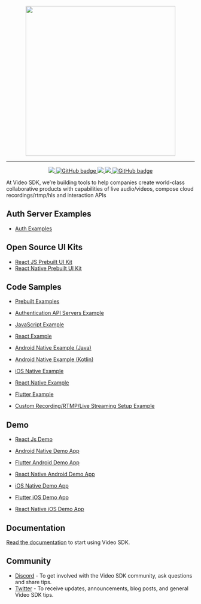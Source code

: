 <p align="center">
<img width="400" src="https://www.linkpicture.com/q/videosdk_Full-Logo_blue.png"/>
</p>

---

<p align="center">
</a>
<a href="https://discord.gg/kgAvyxtTxv">
<img src="https://img.shields.io/discord/734858252939952248?logo=discord&style=for-the-badge" />
</a>
<a href="https://github.com/videosdk-live/videosdk-rtc-react-prebuilt-ui/issues">
<img src="https://img.shields.io/github/issues/videosdk-live/videosdk-rtc-react-prebuilt-ui?label=PRs-welcome&logo=GitHub&style=for-the-badge" alt="GitHub badge"/>
</a>
<a href="https://twitter.com/intent/follow?original_referer=https%3A%2F%2Fpublish.twitter.com%2F&ref_src=twsrc%5Etfw%7Ctwcamp%5Ebuttonembed%7Ctwterm%5Efollow%7Ctwgr%5Evideo_sdk&screen_name=video_sdk">
<img src="https://img.shields.io/twitter/follow/video_sdk?label=Twitter&logo=twitter&style=for-the-badge" />
</a>
<a href="http://youtube.com/videosdk?sub_confirmation=1">
<img src="https://img.shields.io/youtube/channel/subscribers/UCuY7JzXnpp874oa7uQbUwsA?logo=Youtube&style=for-the-badge" />
</a>
<a href="https://github.com/videosdk-live/videosdk.live?tab=stars">
<img src="https://img.shields.io/github/stars/videosdk-live/videosdk.live?label=Stars&logo=GitHub&style=for-the-badge" alt="GitHub badge" />
</a>

At Video SDK, we’re building tools to help companies create world-class collaborative products with capabilities of live audio/videos, compose cloud recordings/rtmp/hls and interaction APIs

## Auth Server Examples
- [Auth Examples](https://github.com/videosdk-live/videosdk-rtc-api-server-examples)

## Open Source UI Kits
- [React JS Prebuilt UI Kit](https://github.com/videosdk-live/videosdk-rtc-react-prebuilt-ui)
- [React Native  Prebuilt UI Kit](https://github.com/videosdk-live/videosdk-rtc-react-native-prebuilt-ui)
## Code Samples
- [Prebuilt Examples](https://github.com/videosdk-live/videosdk-rtc-prebuilt-examples.git)

- [Authentication API Servers Example](https://github.com/videosdk-live/videosdk-rtc-api-server-examples)

- [JavaScript Example](https://github.com/videosdk-live/videosdk-rtc-javascript-sdk-example)

- [React Example](https://github.com/videosdk-live/videosdk-rtc-react-sdk-example)

- [Android Native Example (Java)](https://github.com/videosdk-live/videosdk-rtc-android-java-sdk-example)

- [Android Native Example (Kotlin)](https://github.com/videosdk-live/videosdk-rtc-android-kotlin-sdk-example)

- [iOS Native Example](https://github.com/videosdk-live/videosdk-rtc-ios-sdk-example)

- [React Native Example](https://github.com/videosdk-live/videosdk-rtc-react-native-sdk-example)

- [Flutter Example](https://github.com/videosdk-live/videosdk-rtc-flutter-sdk-example)

- [Custom Recording/RTMP/Live Streaming Setup Example](https://github.com/videosdk-live/videosdk-custom-recording-template-react-example)



## Demo

- [React Js Demo](https://videosdk.live/prebuilt)

- [Android Native Demo App](https://appdistribution.firebase.google.com/pub/i/0f3ac650239a944b)

- [Flutter Android Demo App](https://appdistribution.firebase.google.com/pub/i/0f3ac650239a944b)

- [React Native Android Demo App](https://appdistribution.firebase.google.com/pub/i/0f3ac650239a944b)

- [iOS Native Demo App](https://testflight.apple.com/join/LYj3QJPx)

- [Flutter iOS Demo App](https://testflight.apple.com/join/LYj3QJPx)

- [React Native iOS Demo App](https://testflight.apple.com/join/LYj3QJPx)

## Documentation
[Read the documentation](https://docs.videosdk.live/) to start using Video SDK.

## Community
- [Discord](https://discord.gg/Gpmj6eCq5u) - To get involved with the Video SDK community, ask questions and share tips.
- [Twitter](https://twitter.com/video_sdk) - To receive updates, announcements, blog posts, and general Video SDK tips.
